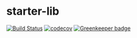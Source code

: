 # starter-lib

[![Build Status](https://travis-ci.org/atelljohannsmothers/starter-lib.svg?branch=master)](https://travis-ci.org/atelljohannsmothers/starter-lib)
[![codecov](https://codecov.io/gh/atelljohannsmothers/starter-lib/branch/master/graph/badge.svg)](https://codecov.io/gh/atelljohannsmothers/starter-lib)
[![Greenkeeper badge](https://badges.greenkeeper.io/atelljohannsmothers/starter-lib.svg)](https://greenkeeper.io/)
